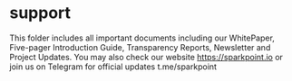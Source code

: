 # support
This folder includes all important documents including our WhitePaper, Five-pager Introduction Guide, Transparency Reports, Newsletter and Project Updates.
You may also check our website https://sparkpoint.io or join us on Telegram for official updates t.me/sparkpoint
